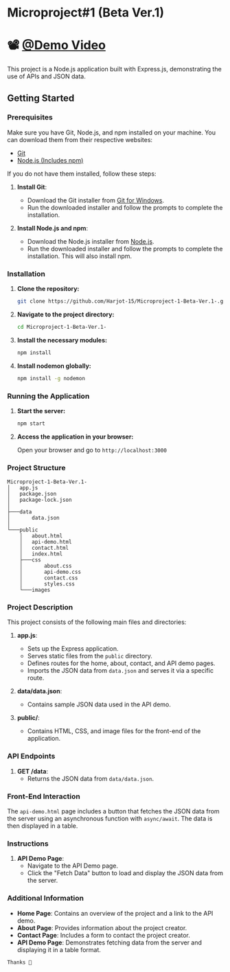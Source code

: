 # Microproject#1 (Beta Ver.1)

# 📽️ [@Demo Video](https://georgiancollege-my.sharepoint.com/:v:/g/personal/200545258_student_georgianc_on_ca/EWb6MSUWSklDkHm7aG2-ResBRz2vUSLzOFkKame_6OhYXg?nav=eyJyZWZlcnJhbEluZm8iOnsicmVmZXJyYWxBcHAiOiJTdHJlYW1XZWJBcHAiLCJyZWZlcnJhbFZpZXciOiJTaGFyZURpYWxvZy1MaW5rIiwicmVmZXJyYWxBcHBQbGF0Zm9ybSI6IldlYiIsInJlZmVycmFsTW9kZSI6InZpZXcifX0%3D&e=AANci5)

This project is a Node.js application built with Express.js, demonstrating the use of APIs and JSON data.

## Getting Started

### Prerequisites

Make sure you have Git, Node.js, and npm installed on your machine. You can download them from their respective websites:

- [Git](https://git-scm.com/download/win)
- [Node.js (Includes npm)](https://nodejs.org/)

If you do not have them installed, follow these steps:

1. **Install Git**:
   - Download the Git installer from [Git for Windows](https://git-scm.com/download/win).
   - Run the downloaded installer and follow the prompts to complete the installation.

2. **Install Node.js and npm**:
   - Download the Node.js installer from [Node.js](https://nodejs.org/).
   - Run the downloaded installer and follow the prompts to complete the installation. This will also install npm.

### Installation

1. **Clone the repository:**

    ```sh
    git clone https://github.com/Harjot-15/Microproject-1-Beta-Ver.1-.git
    ```

2. **Navigate to the project directory:**

    ```sh
    cd Microproject-1-Beta-Ver.1-
    ```

3. **Install the necessary modules:**

    ```sh
    npm install
    ```

4. **Install nodemon globally:**

    ```sh
    npm install -g nodemon
    ```

### Running the Application

1. **Start the server:**

    ```sh
    npm start
    ```

2. **Access the application in your browser:**

    Open your browser and go to `http://localhost:3000`

### Project Structure

```plaintext
Microproject-1-Beta-Ver.1-
│   app.js
│   package.json
│   package-lock.json
│
├───data
│       data.json
│
└───public
    │   about.html
    │   api-demo.html
    │   contact.html
    │   index.html
    ├───css
    │       about.css
    │       api-demo.css
    │       contact.css
    │       styles.css
    └───images
```

### Project Description

This project consists of the following main files and directories:

1. **app.js**: 
    - Sets up the Express application.
    - Serves static files from the `public` directory.
    - Defines routes for the home, about, contact, and API demo pages.
    - Imports the JSON data from `data.json` and serves it via a specific route.

2. **data/data.json**:
    - Contains sample JSON data used in the API demo.

3. **public/**:
    - Contains HTML, CSS, and image files for the front-end of the application.

### API Endpoints

1. **GET /data**:
    - Returns the JSON data from `data/data.json`.

### Front-End Interaction

The `api-demo.html` page includes a button that fetches the JSON data from the server using an asynchronous function with `async/await`. The data is then displayed in a table.

### Instructions

1. **API Demo Page**:
   - Navigate to the API Demo page.
   - Click the "Fetch Data" button to load and display the JSON data from the server.

### Additional Information

- **Home Page**: Contains an overview of the project and a link to the API demo.
- **About Page**: Provides information about the project creator.
- **Contact Page**: Includes a form to contact the project creator.
- **API Demo Page**: Demonstrates fetching data from the server and displaying it in a table format.

```markdown
Thanks 👋
```
